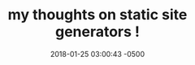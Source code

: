 ---
layout: post
title:  "my thoughts on static site generators !"
date:   2018-01-25 03:00:43 -0500
categories: jekyll update
---